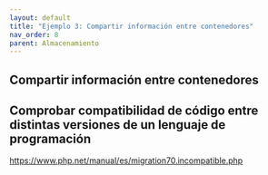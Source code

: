 ```yaml
---
layout: default
title: "Ejemplo 3: Compartir información entre contenedores"
nav_order: 8
parent: Almacenamiento
---
```


## Compartir información entre contenedores

## Comprobar compatibilidad de código entre distintas versiones de un lenguaje de programación

https://www.php.net/manual/es/migration70.incompatible.php